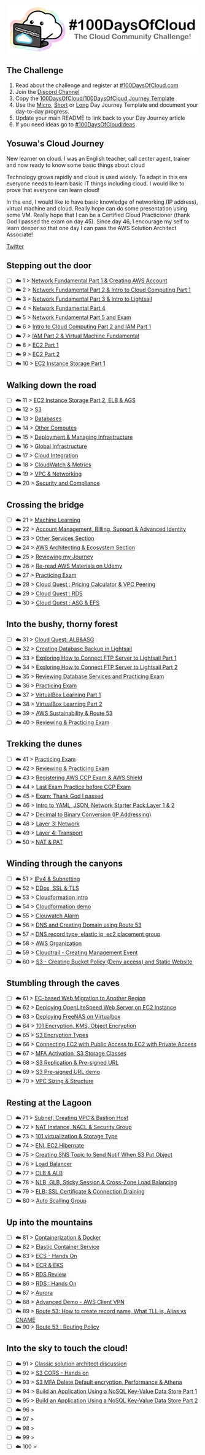 <p align="center">
  <img src="banner.png">
</p>

## The Challenge
1. Read about the challenge and register at [#100DaysOfCloud.com](https://100DaysOfCloud.com)
2. Join the [Discord Channel](https://discord.gg/c6Db8nY)
3. Copy the [100DaysOfCloud/100DaysOfCloud Journey Template](https://github.com/100DaysOfCloud/100DaysOfCloud/generate)
4. Use the [Micro](Templates/000-DAY-ARTICLE-MICRO-TEMPLATE.md), [Short](Templates/001-DAY-ARTICLE-SHORT-TEMPLATE.md) or [Long](Templates/002-DAY-ARTICLE-LONG-TEMPLATE.md) Day Journey Template and document your day-to-day progress.
5. Update your main README to link back to your Day Journey article
4. If you need ideas go to [#100DaysOfCloudIdeas](https://github.com/100DaysOfCloud/100DaysOfCloudIdeas)


## Yosuwa's Cloud Journey

New learner on cloud. I was an English teacher, call center agent, trainer and now ready to know some basic things about cloud 

Technology grows rapidly and cloud is used widely. To adapt in this era everyone needs to learn basic IT things including cloud. I would like to prove that everyone can learn cloud!

In the end, I would like to have basic knowledge of networking (IP address), virtual machine and cloud. Really hope can do some presentation using some VM. Really hope that I can be a Certified Cloud Practicioner (thank God I passed the exam on day 45). Since day 46, I encourage my self to learn deeper so that one day I can pass the AWS Solution Architect Associate!

[Twitter](https://twitter.com/JoeSeven08)

## Stepping out the door

- [ ] ☁️ 1 > [Network Fundamental Part 1 & Creating AWS Account](Journey/001/Readme.md)
- [ ] ☁️ 2 > [Network Fundamental Part 2 & Intro to Cloud Computing Part 1 ](Journey/002/Readme.md)
- [ ] ☁️ 3 > [Network Fundamental Part 3 & Intro to Lightsail](Journey/003/Readme.md)
- [ ] ☁️ 4 > [Network Fundamental Part 4](Journey/004/Readme.md)
- [ ] ☁️ 5 > [Network Fundamental Part 5 and Exam](Journey/005/Readme.md)
- [ ] ☁️ 6 > [Intro to Cloud Computing Part 2 and IAM Part 1](Journey/006/Readme.md)
- [ ] ☁️ 7 > [IAM  Part 2 & Virtual Machine Fundamental](Journey/007/Readme.md)
- [ ] ☁️ 8 > [EC2 Part 1](Journey/008/Readme.md)
- [ ] ☁️ 9 > [EC2 Part 2](Journey/009/Readme.md)
- [ ] ☁️ 10 > [EC2 Instance Storage Part 1](Journey/010/Readme.md)

## Walking down the road

- [ ] ☁️ 11 > [EC2 Instance Storage Part 2, ELB & AGS](Journey/011/Readme.md)
- [ ] ☁️ 12 > [S3](Journey/012/Readme.md)
- [ ] ☁️ 13 > [Databases](Journey/013/Readme.md)
- [ ] ☁️ 14 > [Other Computes](Journey/014/Readme.md)
- [ ] ☁️ 15 > [Deployment & Managing Infrastructure](Journey/015/Readme.md)
- [ ] ☁️ 16 > [Global Infrastructure](Journey/016/Readme.md)
- [ ] ☁️ 17 > [Cloud Integration](Journey/017/Readme.md)
- [ ] ☁️ 18 > [CloudWatch & Metrics](Journey/018/Readme.md)
- [ ] ☁️ 19 > [VPC & Networking](Journey/019/Readme.md)
- [ ] ☁️ 20 > [Security and Compliance](Journey/020/Readme.md)

## Crossing the bridge

- [ ] ☁️ 21 > [Machine Learning](Journey/021/Readme.md)
- [ ] ☁️ 22 > [Account Management, Billing, Support & Advanced Identity](Journey/022/Readme.md)
- [ ] ☁️ 23 > [Other Services Section](Journey/023/Readme.md)
- [ ] ☁️ 24 > [AWS Architecting & Ecosystem Section](Journey/024/Readme.md)
- [ ] ☁️ 25 > [Reviewing my Journey](Journey/025/Readme.md)
- [ ] ☁️ 26 > [Re-read AWS Materials on Udemy](Journey/026/Readme.md)
- [ ] ☁️ 27 > [Practicing Exam](Journey/027/Readme.md)
- [ ] ☁️ 28 > [Cloud Quest : Pricing Calculator & VPC Peering](Journey/028/Readme.md)
- [ ] ☁️ 29 > [Cloud Quest : RDS](Journey/029/Readme.md)
- [ ] ☁️ 30 > [Cloud Quest : ASG & EFS](Journey/030/Readme.md)

## Into the bushy, thorny forest

- [ ] ☁️ 31 > [Cloud Quest: ALB&ASG](Journey/031/Readme.md)
- [ ] ☁️ 32 > [Creating Database Backup in Lightsail](Journey/032/Readme.md)
- [ ] ☁️ 33 > [Exploring How to Connect FTP Server to Lightsail Part 1](Journey/033/Readme.md)
- [ ] ☁️ 34 > [Exploring How to Connect FTP Server to Lightsail Part 2](Journey/034/Readme.md)
- [ ] ☁️ 35 > [Reviewing Database Services and Practicing Exam](Journey/035/Readme.md)
- [ ] ☁️ 36 > [Practicing Exam](Journey/036/Readme.md)
- [ ] ☁️ 37 > [VirtualBox Learning Part 1](Journey/037/Readme.md)
- [ ] ☁️ 38 > [VirtualBox Learning Part 2](Journey/038/Readme.md)
- [ ] ☁️ 39 > [AWS Sustainability & Route 53](Journey/039/Readme.md)
- [ ] ☁️ 40 > [Reviewing & Practicing Exam](Journey/040/Readme.md)

## Trekking the dunes

- [ ] ☁️ 41 > [Practicing Exam](Journey/041/Readme.md)
- [ ] ☁️ 42 > [Reviewing & Practicing Exam](Journey/042/Readme.md)
- [ ] ☁️ 43 > [Registering AWS CCP Exam & AWS Shield](Journey/043/Readme.md)
- [ ] ☁️ 44 > [Last Exam Practice before CCP Exam](Journey/044/Readme.md)
- [ ] ☁️ 45 > [Exam: Thank God I passed](Journey/045/Readme.md)
- [ ] ☁️ 46 > [Intro to YAML, JSON, Network Starter Pack:Layer 1 & 2](Journey/046/Readme.md)
- [ ] ☁️ 47 > [Decimal to Binary Conversion (IP Addressing)](Journey/047/Readme.md)
- [ ] ☁️ 48 > [Layer 3: Network ](Journey/048/Readme.md)
- [ ] ☁️ 49 > [Layer 4: Transport](Journey/049/Readme.md)
- [ ] ☁️ 50 > [NAT & PAT](Journey/050/Readme.md)

## Winding through the canyons

- [ ] ☁️ 51 > [IPv4 & Subnetting](Journey/051/Readme.md)
- [ ] ☁️ 52 > [DDos, SSL & TLS](Journey/052/Readme.md)
- [ ] ☁️ 53 > [Cloudformation intro](Journey/053/Readme.md)
- [ ] ☁️ 54 > [Cloudformation demo](Journey/054/Readme.md)
- [ ] ☁️ 55 > [Clouwatch Alarm](Journey/055/Readme.md)
- [ ] ☁️ 56 > [DNS and Creating Domain using Route 53](Journey/056/Readme.md)
- [ ] ☁️ 57 > [DNS record type, elastic ip, ec2 placement group](Journey/057/Readme.md)
- [ ] ☁️ 58 > [AWS Organization](Journey/058/Readme.md)
- [ ] ☁️ 59 > [Cloudtrail - Creating Management Event](Journey/059/Readme.md)
- [ ] ☁️ 60 > [S3 - Creating Bucket Policy (Deny access) and Static Website](Journey/060/Readme.md)

## Stumbling through the caves

- [ ] ☁️ 61 > [EC-based Web Migration to Another Region](Journey/061/Readme.md)
- [ ] ☁️ 62 > [Deploying OpenLiteSpeed Web Server on EC2 Instance](Journey/062/Readme.md)
- [ ] ☁️ 63 > [Deploying FreeNAS on Virtualbox](Journey/063/Readme.md)
- [ ] ☁️ 64 > [101 Encryption, KMS, Object Encryption](Journey/064/Readme.md)
- [ ] ☁️ 65 > [S3 Encryption Types](Journey/065/Readme.md)
- [ ] ☁️ 66 > [Connecting EC2 with Public Access tp EC2 with Private Access](Journey/066/Readme.md)
- [ ] ☁️ 67 > [MFA Activation, S3 Storage Classes](Journey/067/Readme.md)
- [ ] ☁️ 68 > [S3 Replication & Pre-signed URL](Journey/068/Readme.md)
- [ ] ☁️ 69 > [S3 Pre-signed URL demo](Journey/069/Readme.md)
- [ ] ☁️ 70 > [VPC Sizing & Structure](Journey/070/Readme.md)

## Resting at the Lagoon

- [ ] ☁️ 71 > [Subnet, Creating VPC & Bastion Host](Journey/071/Readme.md)
- [ ] ☁️ 72 > [NAT Instance, NACL & Security Group](Journey/072/Readme.md)
- [ ] ☁️ 73 > [101 virtualization & Storage Type](Journey/073/Readme.md)
- [ ] ☁️ 74 > [ENI, EC2 Hibernate](Journey/074/Readme.md)
- [ ] ☁️ 75 > [Creating SNS Topic to Send Notif When S3 Put Object](Journey/075/Readme.md)
- [ ] ☁️ 76 > [Load Balancer](Journey/076/Readme.md)
- [ ] ☁️ 77 > [CLB & ALB](Journey/077/Readme.md)
- [ ] ☁️ 78 > [NLB, GLB, Sticky Session & Cross-Zone Load Balancing](Journey/078/Readme.md)
- [ ] ☁️ 79 > [ELB: SSL Certificate & Connection Draining](Journey/079/Readme.md)
- [ ] ☁️ 80 > [Auto Scalling Group](Journey/080/Readme.md)

## Up into the mountains

- [ ] ☁️ 81 > [Containerization & Docker](Journey/081/Readme.md)
- [ ] ☁️ 82 > [Elastic Container Service](Journey/082/Readme.md)
- [ ] ☁️ 83 > [ECS - Hands On](Journey/083/Readme.md)
- [ ] ☁️ 84 > [ECR & EKS](Journey/084/Readme.md)
- [ ] ☁️ 85 > [RDS Review](Journey/085/Readme.md)
- [ ] ☁️ 86 > [RDS : Hands On](Journey/086/Readme.md)
- [ ] ☁️ 87 > [Aurora](Journey/087/Readme.md)
- [ ] ☁️ 88 > [Advanced Demo - AWS Client VPN](Journey/088/Readme.md)
- [ ] ☁️ 89 > [Route 53: How to create record name, What TLL is, Alias vs CNAME](Journey/089/Readme.md)
- [ ] ☁️ 90 > [Route 53 : Routing Policy](Journey/090/Readme.md)

## Into the sky to touch the cloud!

- [ ] ☁️ 91 > [Classic solution architect discussion](Journey/091/Readme.md)
- [ ] ☁️ 92 > [S3 CORS - Hands on](Journey/092/Readme.md)
- [ ] ☁️ 93 > [S3 MFA Delete,Default encryption, Performance & Athena](Journey/093/Readme.md)
- [ ] ☁️ 94 > [Build an Application Using a NoSQL Key-Value Data Store Part 1](Journey/094/Readme.md)
- [ ] ☁️ 95 > [Build an Application Using a NoSQL Key-Value Data Store Part 2](Journey/095/Readme.md)
- [ ] ☁️ 96 > [](Journey/096/Readme.md)
- [ ] ☁️ 97 > [](Journey/097/Readme.md)
- [ ] ☁️ 98 > [](Journey/098/Readme.md)
- [ ] ☁️ 99 > [](Journey/099/Readme.md)
- [ ] ☁️ 100 > [](Journey/100/Readme.md)
